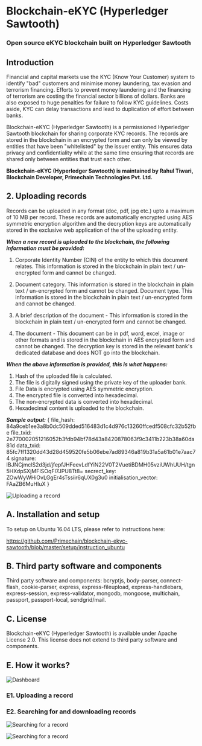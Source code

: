 # Blockchain-eKYC (Hyperledger Sawtooth)
### Open source eKYC blockchain built on Hyperledger Sawtooth

## Introduction
Financial and capital markets use the KYC (Know Your Customer) system to identify "bad" customers and minimise money laundering, tax evasion and terrorism financing. Efforts to prevent money laundering and the financing of terrorism are costing the financial sector billions of dollars. Banks are also exposed to huge penalties for failure to follow KYC guidelines. Costs aside, KYC can delay transactions and lead to duplication of effort between banks.

Blockchain-eKYC (Hyperledger Sawtooth) is a permissioned Hyperledger Sawtooth blockchain for sharing corporate KYC records. The records are stored in the blockchain in an encrypted form and can only be viewed by entities that have been "whitelisted" by the issuer entity. This ensures data privacy and confidentiality while at the same time ensuring that records are shared only between entities that trust each other.

**Blockchain-eKYC (Hyperledger Sawtooth) is maintained by Rahul Tiwari, Blockchain Developer, Primechain Technologies Pvt. Ltd.**

## 2. Uploading records

Records can be uploaded in any format (doc, pdf, jpg etc.) upto a maximum of 10 MB per record. These records are automatically encrypted using AES symmetric encryption algorithm and the decryption keys are automatically stored in the exclusive web application of the of the uploading entity. 

***When a new record is uploaded to the blockchain, the following information must be provided:***

1. Corporate Identity Number (CIN) of the entity to which this document relates. This information is stored in the blockchain in plain text / un-encrypted form and cannot be changed.

2. Document category. This information is stored in the blockchain in plain text / un-encrypted form and cannot be changed.
Document type. This information is stored in the blockchain in plain text / un-encrypted form and cannot be changed.

3. A brief description of the document - This information is stored in the blockchain in plain text / un-encrypted form and cannot be changed.

4. The document - This document can be in pdf, word, excel, image or other formats and is stored in the blockchain in AES encrypted form and cannot be changed. The decryption key is stored in the relevant bank's dedicated database and does NOT go into the blockchain. 

***When the above information is provided, this is what happens:***
1. Hash of the uploaded file is calculated.
2. The file is digitally signed using the private key of the uploader bank.
3. File Data is encrypted using AES symmetric encryption.
4. The encrypted file is converted into hexadecimal.
5. The non-encrypted data is converted into hexadecimal.
6. Hexadecimal content is uploaded to the blockchain.

***Sample output:***
    {
      file_hash: 84a9ceb1ee3a8b0dc509dded516483d1c4d976c13260ffcedf508cfc32b52fbe
      file_txid: 2e770002051216052b3fdb94bf78d43a8420878063f9c3411b223b38a60da81d
      data_txid: 85fc7ff1320dd43d28d459520fe5b06ebe7ad89346a819b31a5a61b01e7aac74
      signature: IBJNCjmclS2d3jd/jfepfJHFeevLdfYiN22V0T2VuetiBDMH05vziUWhUUH/tgn5HXdpSXjMFISOqFl7JPU8Tt8=
      secrect_key: ZOwWyWHiOvLGgEr4sTssiir6qUX0g3u0
      initialisation_vector: FAaZB6MuHIuX
    }

![Uploading a record](http://www.primechaintech.com/images/open_source/2_upload_record.png)


## A. Installation and setup

To setup on Ubuntu 16.04 LTS, please refer to instructions here:

https://github.com/Primechain/blockchain-ekyc-sawtooth/blob/master/setup/instruction_ubuntu


## B. Third party software and components

Third party software and components: bcryptjs, body-parser, connect-flash, cookie-parser, express, express-fileupload, express-handlebars, express-session, express-validator, mongodb, mongoose, multichain, passport, passport-local, sendgrid/mail.

## C. License
Blockchain-eKYC (Hyperledger Sawtooth) is available under Apache License 2.0. This license does not extend to third party software and components.


## E. How it works?

![Dashboard](http://www.primechaintech.com/images/open_source/1_user_dashboard.png)

### E1. Uploading a record 


### E2. Searching for and downloading records

![Searching for a record](http://www.primechaintech.com/images/open_source/3_search_record.png)

![Searching for a record](http://www.primechaintech.com/images/open_source/4_search_record.png)

